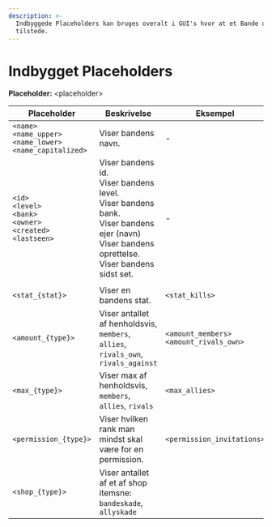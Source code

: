 ```yaml
---
description: >-
  Indbyggede Placeholders kan bruges overalt i GUI's hvor at et Bande objekt er
  tilstede.
---
```


# Indbygget Placeholders

**Placeholder:** \<placeholder>

<table><thead><tr><th width="275.1757214648392">Placeholder</th><th width="242.90025867747383">Beskrivelse</th><th>Eksempel</th></tr></thead><tbody><tr><td><code>&#x3C;name></code><br><code>&#x3C;name_upper></code><br><code>&#x3C;name_lower></code><br><code>&#x3C;name_capitalized></code></td><td>Viser bandens navn.</td><td>-</td></tr><tr><td><code>&#x3C;id></code><br><code>&#x3C;level></code><br><code>&#x3C;bank></code><br><code>&#x3C;owner></code><br><code>&#x3C;created></code><br><code>&#x3C;lastseen></code></td><td>Viser bandens id.<br>Viser bandens level.<br>Viser bandens bank.<br>Viser bandens ejer (navn)<br>Viser bandens oprettelse.<br>Viser bandens sidst set.</td><td>-</td></tr><tr><td></td><td></td><td></td></tr><tr><td><code>&#x3C;stat_{stat}></code></td><td>Viser en bandens stat.</td><td><code>&#x3C;stat_kills></code></td></tr><tr><td><code>&#x3C;amount_{type}></code></td><td>Viser antallet af henholdsvis,<br><code>members</code>, <code>allies</code>, <code>rivals_own</code>, <code>rivals_against</code></td><td><code>&#x3C;amount_members></code><br><code>&#x3C;amount_rivals_own></code></td></tr><tr><td><code>&#x3C;max_{type}></code></td><td>Viser max af henholdsvis,<br><code>members</code>, <code>allies</code>, <code>rivals</code></td><td><code>&#x3C;max_allies></code></td></tr><tr><td><code>&#x3C;permission_{type}></code></td><td>Viser hvilken rank man mindst skal være for en permission.</td><td><code>&#x3C;permission_invitations></code></td></tr><tr><td><code>&#x3C;shop_{type}></code></td><td>Viser antallet af et af shop itemsne: <br><code>bandeskade</code>, <code>allyskade</code></td><td></td></tr></tbody></table>

